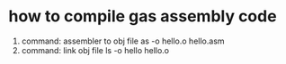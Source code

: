 # how to compile gas assembly code

1. command: assembler to obj file
	as -o hello.o hello.asm
2. command: link obj file
	ls -o hello hello.o

